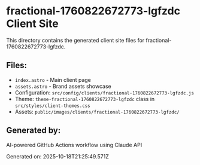 # fractional-1760822672773-lgfzdc Client Site

This directory contains the generated client site files for fractional-1760822672773-lgfzdc.

## Files:
- `index.astro` - Main client page
- `assets.astro` - Brand assets showcase
- Configuration: `src/config/clients/fractional-1760822672773-lgfzdc.js`
- Theme: `theme-fractional-1760822672773-lgfzdc` class in `src/styles/client-themes.css`
- Assets: `public/images/clients/fractional-1760822672773-lgfzdc/`

## Generated by:
AI-powered GitHub Actions workflow using Claude API

Generated on: 2025-10-18T21:25:49.571Z
